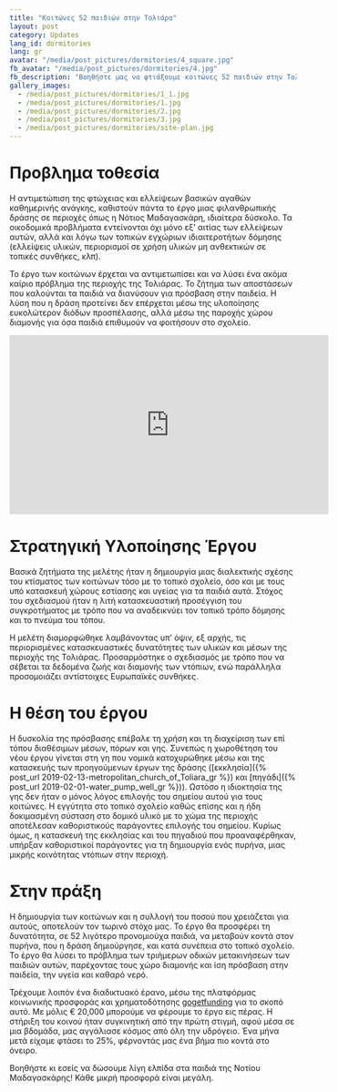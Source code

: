 ```yaml
---
title: "Κοιτώνες 52 παιδιών στην Τολιάρα"
layout: post
category: Updates
lang_id: dormitories
lang: gr
avatar: "/media/post_pictures/dormitories/4_square.jpg"
fb_avatar: "/media/post_pictures/dormitories/4.jpg"
fb_description: "Βοηθήστε μας να φτιάξουμε κοιτώνες 52 παιδιών στην Τολιάρα"
gallery_images:
  - /media/post_pictures/dormitories/1_1.jpg
  - /media/post_pictures/dormitories/1.jpg
  - /media/post_pictures/dormitories/2.jpg
  - /media/post_pictures/dormitories/3.jpg
  - /media/post_pictures/dormitories/site-plan.jpg
---
```


# Προβλημα τοθεσία

Η αντιμετώπιση της φτώχειας και ελλείψεων βασικών αγαθών καθημερινής ανάγκης, καθιστούν πάντα το έργο μιας φιλανθρωπικής δράσης σε περιοχές όπως η Νότιος Μαδαγασκάρη, ιδιαίτερα δύσκολο. Τα οικοδομικά προβλήματα εντείνονται όχι μόνο εξ’ αιτίας των ελλείψεων αυτών, αλλά και λόγω των τοπικών εγχώριων ιδιαιτεροτήτων δόμησης (ελλείψεις υλικών, περιορισμοί σε χρήση υλικών μη ανθεκτικών σε τοπικές συνθήκες, κλπ).

Το έργο των κοιτώνων έρχεται να αντιμετωπίσει και να λύσει ένα ακόμα καίριο πρόβλημα της περιοχής της Τολιάρας. Το ζήτημα των αποστάσεων που καλούνται τα παιδιά να διανύσουν για πρόσβαση στην παιδεία. Η λύση που η δράση προτείνει δεν επέρχεται μέσω της υλοποίησης ευκολώτερον διόδων προσπέλασης, αλλά μέσω της παροχής χώρου διαμονής για όσα παιδιά επιθυμούν να φοιτήσουν στο σχολείο.

<div class="spacing">
	<div class="videoWrapper">
    <iframe width="560" height="315" src="https://www.youtube.com/embed/Hlo0-QpsXbE" frameborder="0" allow="accelerometer; autoplay; clipboard-write; encrypted-media; gyroscope; picture-in-picture" allowfullscreen></iframe>
	</div>
</div>

# Στρατηγική Υλοποίησης Έργου

Βασικά ζητήματα της μελέτης ήταν η δημιουργία μιας διαλεκτικής σχέσης του κτίσματος των κοιτώνων τόσο με το τοπικό σχολείο, όσο και με τους υπό κατασκευή χώρους εστίασης και υγείας για τα παιδιά αυτά. Στόχος του σχεδιασμού ήταν η λιτή κατασκευαστική προσέγγιση του συγκροτήματος με τρόπο που να αναδεικνύει τον τοπικό τρόπο δόμησης και το πνεύμα του τόπου.

Η μελέτη  διαμορφώθηκε λαμβάνοντας υπ’ όψιν, εξ αρχής, τις περιορισμένες κατασκευαστικές δυνατότητες των υλικών και μέσων της περιοχής της Τολιάρας. Προσαρμόστηκε ο σχεδιασμός με τρόπο που να σέβεται τα δεδομένα ζωής και διαμονής των ντόπιων, ενώ παράλληλα προσομοιάζει αντίστοιχες Ευρωπαϊκές συνθήκες.

# Η θέση του έργου

Η δυσκολία της πρόσβασης επέβαλε τη χρήση και τη διαχείριση των επί τόπου διαθέσιμων μέσων, πόρων και γης. Συνεπώς η χωροθέτηση του νέου έργου γίνεται στη γη που νομικά κατοχυρώθηκε μέσω και της κατασκευής των προηγούμενων έργων της δράσης ([εκκλησία]({% post_url 2019-02-13-metropolitan_church_of_Toliara_gr %}) και [πηγάδι]({% post_url 2019-02-01-water_pump_well_gr %})). Ωστόσο η ιδιοκτησία της γης δεν ήταν ο μόνος λόγος επιλογής του σημείου αυτού για τους κοιτώνες. Η εγγύτητα στο τοπικό σχολείο καθώς επίσης και η ήδη δοκιμασμένη σύσταση στο δομικό υλικό με το χώμα της περιοχής αποτέλεσαν καθοριστικούς παράγοντες επιλογής του σημείου. Κυρίως όμως, η κατασκευή της εκκλησίας και του πηγαδιού που προαναφέρθηκαν, υπήρξαν καθοριστικοί παράγοντες για τη δημιουργία ενός πυρήνα, μιας μικρής κοινότητας ντόπιων στην περιοχή.

# Στην πράξη

Η δημιουργία των κοιτώνων και η συλλογή του ποσού που χρειάζεται για αυτούς, αποτελούν τον τωρινό στόχο μας. Το έργο θα προσφέρει τη δυνατότητα, σε 52 λιγότερο προνομιούχα παιδιά, να μεταβούν κοντά στον πυρήνα, που η δράση δημιούργησε, και κατά συνέπεια στο τοπικό σχολείο. Το έργο θα λύσει το πρόβλημα των τριήμερων οδικών μετακινήσεων των παιδιών αυτών, παρέχοντας τους χώρο διαμονής και ίση πρόσβαση στην παιδεία, την υγεία και καθαρό νερό.

Τρέχουμε λοιπόν ένα διαδικτυακό έρανο, μέσω της πλατφόρμας κοινωνικής προσφοράς και χρηματοδότησης [gogetfunding](https://gogetfunding.com/savemadagascar/) για το σκοπό αυτό. Με μόλις € 20,000 μπορούμε να φέρουμε το έργο εις πέρας. Η στήριξη του κοινού ήταν συγκινητική από την πρώτη στιγμή, αφού μέσα σε μια βδομάδα, μας αγγάλιασε κόσμος από όλη την υδρόγειο. Ένα μήνα μετά είχαμε φτάσει το 25%, φέρνοντάς μας ένα βήμα πιο κοντά στο όνειρο.

Βοηθήστε κι εσείς να δώσουμε λίγη ελπίδα στα παιδιά της Νοτίου Μαδαγασκάρης! Κάθε μικρή προσφορά είναι μεγάλη. 
